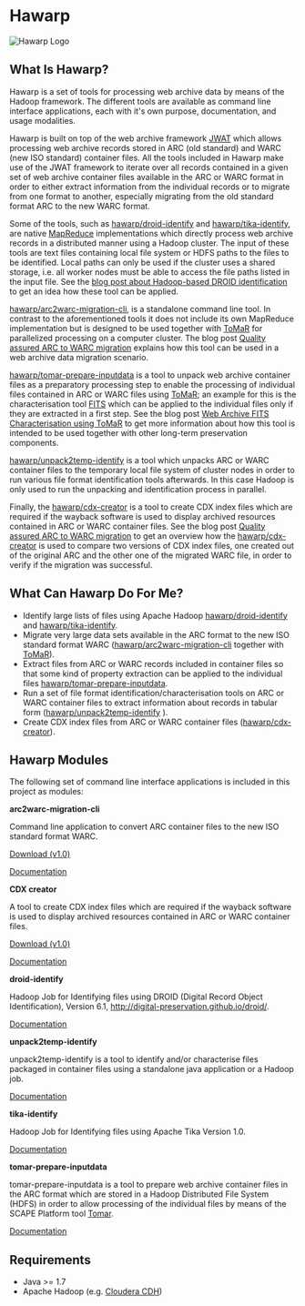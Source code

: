 Hawarp
======

![Hawarp Logo](https://lh4.googleusercontent.com/RTeHNY7CDXRu3Vd3Lrny0G8DUhvjkrKxCSKA1Po9LFGzGYeqIVuqzZPMO83oeWzjcNoYvn3H9TxNe1XzVBdR6M4SwXtR06qj5wmXJa7XfVTLEsxyxdGS8v1gJHs596qPXQ?raw=true)

What Is Hawarp?
---------------

Hawarp is a set of tools for processing web archive data by means of the Hadoop 
framework. The different tools are available as command line interface 
applications, each with it's own purpose, documentation, and usage modalities.

Hawarp is built on top of the web archive framework 
[JWAT](https://sbforge.org/display/JWAT/) which allows processing web archive records 
stored in ARC (old standard) and WARC (new ISO standard) container files. All 
the tools included in Hawarp make use of the JWAT framework to iterate over all 
records contained in a given set of web archive container files available in the 
ARC or WARC format in order to either extract information from the individual 
records or to migrate from one format to another, especially migrating from the 
old standard format ARC to the new WARC format.

Some of the tools, such as 
[hawarp/droid-identify](https://github.com/openplanets/hawarp/tree/master/droid-identify) 
and 
[hawarp/tika-identify](https://github.com/openplanets/hawarp/tree/master/tika-identify), 
are native [MapReduce](http://en.wikipedia.org/wiki/MapReduce) implementations 
which directly process web archive records in a distributed manner using a 
Hadoop cluster. The input of these tools are text files containing local file system or HDFS paths to the files to be identified. Local paths can only be used if the cluster uses a shared storage, i.e. all worker nodes must be able to access the file paths listed in the input file. See the [blog post about Hadoop-based DROID identification](http://www.openplanetsfoundation.org/blogs/2013-05-24-droid-file-format-identification-using-hadoop) to get an idea how these tool can be applied.

[hawarp/arc2warc-migration-cli](https://github.com/openplanets/hawarp/tree/master/arc2warc-migration-cli), 
is a standalone command line tool. In contrast to the aforementioned tools it does not include its own MapReduce implementation but is designed to be used together with [ToMaR](https://github.com/openplanets/tomar) for parallelized processing on a computer cluster. The blog post 
[Quality assured ARC to WARC migration](http://openplanetsfoundation.org/blogs/2014-07-10-quality-assured-arc-warc-migration) explains how this tool can be used in a web archive data migration scenario.

[hawarp/tomar-prepare-inputdata](https://github.com/openplanets/hawarp/tree/master/tomar-prepare-inputdata) 
is a tool to unpack web archive container files as a preparatory processing step to enable the processing of individual files contained in ARC or WARC files using [ToMaR](https://github.com/openplanets/tomar); 
an example for this is the characterisation tool [FITS](http://projects.iq.harvard.edu/fits) which can be applied to the 
individual files only if they are extracted in a first step. See the blog post [Web Archive FITS Characterisation using ToMaR](http://www.openplanetsfoundation.org/blogs/2013-12-16-web-archive-fits-characterisation-using-tomar) to get more information about how this tool is intended to be used together with other long-term preservation components.

[hawarp/unpack2temp-identify](https://github.com/openplanets/hawarp/tree/master/unpack2temp-identify) 
is a tool which unpacks ARC or WARC container files to 
the temporary local file system of cluster nodes in order to run various file 
format identification tools afterwards. In this case Hadoop is only used to run 
the unpacking and identification process in parallel.

Finally, the 
[hawarp/cdx-creator](https://github.com/openplanets/hawarp/tree/master/cdx-creator) is a tool to create CDX index files which are required 
if the wayback software is used to display archived resources contained in ARC 
or WARC container files. See the blog post 
[Quality assured ARC to WARC migration](http://openplanetsfoundation.org/blogs/2014-07-10-quality-assured-arc-warc-migration) 
to get an overview how the 
[hawarp/cdx-creator](https://github.com/openplanets/hawarp/tree/master/cdx-creator) 
is used to compare two versions of CDX index files, one created out of the 
original ARC and the other one of the migrated WARC file, in order to verify if 
the migration was successful.


What Can Hawarp Do For Me?
--------------------------

* Identify large lists of files using Apache Hadoop [hawarp/droid-identify](https://github.com/openplanets/hawarp/tree/master/droid-identify) 
and 
[hawarp/tika-identify](https://github.com/openplanets/hawarp/tree/master/tika-identify). 
* Migrate very large data sets available in the ARC format to the new ISO standard format WARC ([hawarp/arc2warc-migration-cli](https://github.com/openplanets/hawarp/tree/master/arc2warc-migration-cli) together with [ToMaR](https://github.com/openplanets/tomar)).
* Extract  files from ARC or WARC records included in container files so that some kind of property extraction can be applied to the individual files [hawarp/tomar-prepare-inputdata](https://github.com/openplanets/hawarp/tree/master/tomar-prepare-inputdata).
* Run a set of file format identification/characterisation tools on ARC or WARC container files to extract information about records in tabular form ([hawarp/unpack2temp-identify](https://github.com/openplanets/hawarp/tree/master/unpack2temp-identify) ).
* Create CDX index files from ARC or WARC container files ([hawarp/cdx-creator](https://github.com/openplanets/hawarp/tree/master/cdx-creator)).

Hawarp Modules
--------------

The following set of command line interface applications is included in this 
project as modules:

**arc2warc-migration-cli**

Command line application to convert ARC container files to the new ISO standard
format WARC. 

[Download (v1.0)](http://dl.bintray.com/shsdev/generic/arc2warc-migration-cli-1.0-jar-with-dependencies.jar)

[Documentation](https://github.com/openplanets/hawarp/blob/master/arc2warc-migration-cli/README.md)

**CDX creator**

A tool to create CDX index files which are required if the wayback software is used to display archived resources contained in ARC or WARC container files.

[Download (v1.0)](http://dl.bintray.com/shsdev/generic/cdx-creator-1.0-jar-with-dependencies.jar)

[Documentation](https://github.com/openplanets/hawarp/blob/master/cdx-creator/README.md)

**droid-identify**

Hadoop Job for Identifying files using  DROID (Digital Record Object 
Identification), Version 6.1, http://digital-preservation.github.io/droid/. 

[Documentation](https://github.com/openplanets/hawarp/blob/master/droid-identify/README.md)

**unpack2temp-identify**

unpack2temp-identify is a tool to identify and/or characterise files packaged 
in container files using a standalone java application or a Hadoop job.

[Documentation](https://github.com/openplanets/hawarp/blob/master/unpack2temp-identify/README.md)

**tika-identify**

Hadoop Job for Identifying files using Apache Tika Version 1.0. 

[Documentation](https://github.com/openplanets/hawarp/blob/master/tika-identify/README.md)

**tomar-prepare-inputdata**

tomar-prepare-inputdata is a tool to prepare web archive container files in the 
ARC format which are stored in a Hadoop Distributed File System (HDFS) in order 
to allow processing of the individual files by means of the SCAPE Platform tool 
[Tomar](https://github.com/openplanets/tomar).

[Documentation](https://github.com/openplanets/hawarp/blob/master/tomar-prepare-inputdata/README.md)

Requirements
------------

* Java >= 1.7
* Apache Hadoop (e.g. [Cloudera CDH](http://www.cloudera.com/content/cloudera/en/products-and-services/cdh.html))